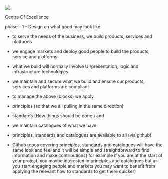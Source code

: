 <a href="https://olivermak.es/">
  <img src="https://rawgit.com/Abdul2/CentreOfExcellence/master/concept2.svg">
</a>

Centre Of Excellence  


phase - 1 - Design on what good may look like


- to serve the needs of the business, we build products, services and platforms

- we engage markets and deploy good people to build the products, service and platforms  

- what we build will normally involve UI/presentation, logic and infrastructure technologies 

- we maintain and secure what we build and ensure our products, services and platforms are compliant

- to manage the above (blocks) we apply 

- principles (so that we all pulling in the same direction)

- standards (How things should be done ) and 

- we maintain catalogues of what we have 

- principles, standards and catalogues are available to all (via github) 


- Github repos covering principles, standards and catalogues will have the same look and feel and it will be simple and straightforward to find information and make contributions( for example if you are  at the start of your project, you maybe interested in principles and catalogues but as you start engaging people and markets you may want to benefit from applying the relevant how to standards to get there quicker)



